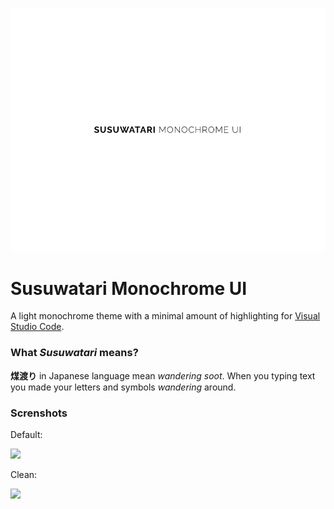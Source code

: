 ![](https://github.com/0xk175un3/susuwatari/blob/master/assets/susuwatari%20monochrome%20ui.png?raw=true)

# Susuwatari Monochrome UI
A light monochrome theme with a minimal amount of highlighting for [Visual Studio Code](http://code.visualstudio.com).

### What *Susuwatari* means?
**煤渡り** in Japanese language mean *wandering soot*.
When you typing text you made your letters and symbols *wandering* around.

### Screnshots
Default:

![](https://github.com/0xk175un3/susuwatari/blob/master/assets/vscode_default.png?raw=true)

Clean:

![](https://github.com/0xk175un3/susuwatari/blob/master/assets/vscode_clean.png?raw=true)
